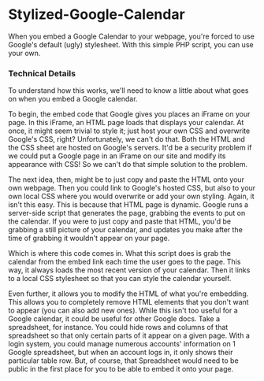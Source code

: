 Stylized-Google-Calendar
========================

When you embed a Google Calendar to your webpage, you're forced to use Google's default (ugly) stylesheet. With this simple PHP script, you can use your own.

### Technical Details

To understand how this works, we'll need to know a little about what goes on when you embed a Google calendar.

To begin, the embed code that Google gives you places an iFrame on your page. In this iFrame, an HTML page loads that displays your calendar. At once, it might seem trivial to style it; just host your own CSS and overwrite Google's CSS, right? Unfortunately, we can't do that. Both the HTML and the CSS sheet are hosted on Google's servers. It'd be a security problem if we could put a Google page in an iFrame on our site and modify its appearance with CSS! So we can't do that simple solution to the problem.

The next idea, then, might be to just copy and paste the HTML onto your own webpage. Then you could link to Google's hosted CSS, but also to your own local CSS where you would overwrite or add your own styling. Again, it isn't this easy. This is because that HTML page is dynamic. Google runs a server-side script that generates the page, grabbing the events to put on the calendar. If you were to just copy and paste that HTML, you'd be grabbing a still picture of your calendar, and updates you make after the time of grabbing it wouldn't appear on your page.

Which is where this code comes in. What this script does is grab the calendar from the embed link each time the user goes to the page. This way, it always loads the most recent version of your calendar. Then it links to a local CSS stylesheet so that you can style the calendar yourself.

Even further, it allows you to modify the HTML of what you're embedding. This allows you to completely remove HTML elements that you don't want to appear (you can also add new ones). While this isn't too useful for a Google calendar, it could be useful for other Google docs. Take a spreadsheet, for instance. You could hide rows and columns of that spreadsheet so that only certain parts of it appear on a given page. With a login system, you could manage numerous accounts' information on 1 Google spreadsheet, but when an account logs in, it only shows their particular table row. But, of course, that Spreadsheet would need to be public in the first place for you to be able to embed it onto your page.